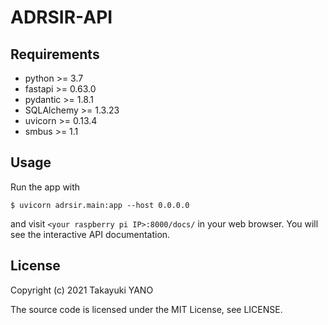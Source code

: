 ADRSIR-API
==========

## Requirements
- python >= 3.7
- fastapi >= 0.63.0
- pydantic >= 1.8.1
- SQLAlchemy >= 1.3.23
- uvicorn >= 0.13.4
- smbus >= 1.1

## Usage
Run the app with
```
$ uvicorn adrsir.main:app --host 0.0.0.0
```
and visit `<your raspberry pi IP>:8000/docs/` in your web browser.
You will see the interactive API documentation.

## License
Copyright (c) 2021 Takayuki YANO

The source code is licensed under the MIT License, see LICENSE.
